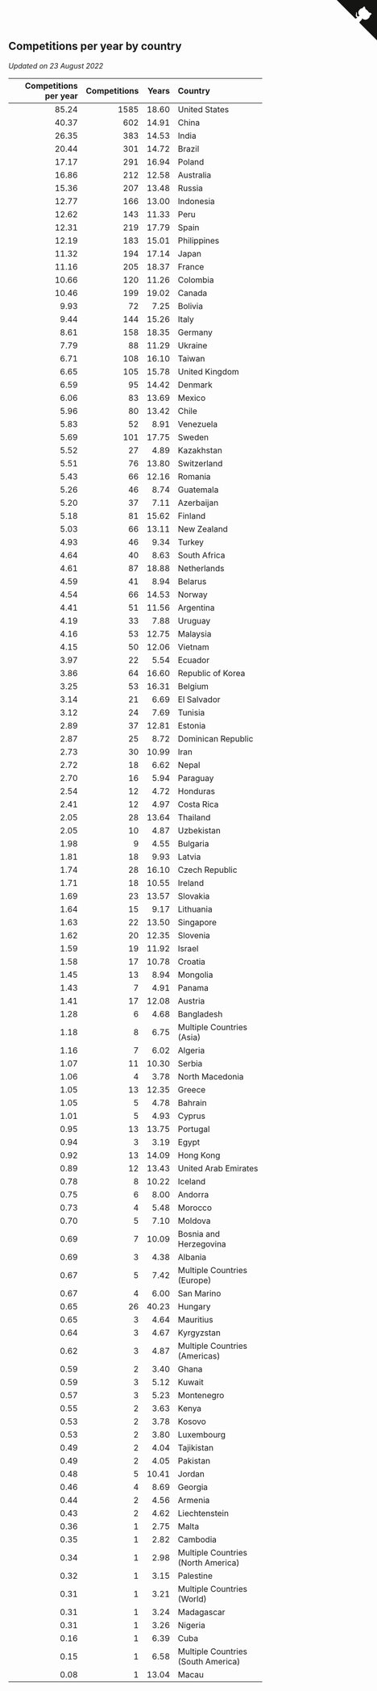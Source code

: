 ## Competitions per year by country

*Updated on 23 August 2022*

| Competitions per year | Competitions | Years | Country |
| ---: | ---: | ---: | :--- |
| 85.24 | 1585 | 18.60 | United States |
| 40.37 | 602 | 14.91 | China |
| 26.35 | 383 | 14.53 | India |
| 20.44 | 301 | 14.72 | Brazil |
| 17.17 | 291 | 16.94 | Poland |
| 16.86 | 212 | 12.58 | Australia |
| 15.36 | 207 | 13.48 | Russia |
| 12.77 | 166 | 13.00 | Indonesia |
| 12.62 | 143 | 11.33 | Peru |
| 12.31 | 219 | 17.79 | Spain |
| 12.19 | 183 | 15.01 | Philippines |
| 11.32 | 194 | 17.14 | Japan |
| 11.16 | 205 | 18.37 | France |
| 10.66 | 120 | 11.26 | Colombia |
| 10.46 | 199 | 19.02 | Canada |
| 9.93 | 72 | 7.25 | Bolivia |
| 9.44 | 144 | 15.26 | Italy |
| 8.61 | 158 | 18.35 | Germany |
| 7.79 | 88 | 11.29 | Ukraine |
| 6.71 | 108 | 16.10 | Taiwan |
| 6.65 | 105 | 15.78 | United Kingdom |
| 6.59 | 95 | 14.42 | Denmark |
| 6.06 | 83 | 13.69 | Mexico |
| 5.96 | 80 | 13.42 | Chile |
| 5.83 | 52 | 8.91 | Venezuela |
| 5.69 | 101 | 17.75 | Sweden |
| 5.52 | 27 | 4.89 | Kazakhstan |
| 5.51 | 76 | 13.80 | Switzerland |
| 5.43 | 66 | 12.16 | Romania |
| 5.26 | 46 | 8.74 | Guatemala |
| 5.20 | 37 | 7.11 | Azerbaijan |
| 5.18 | 81 | 15.62 | Finland |
| 5.03 | 66 | 13.11 | New Zealand |
| 4.93 | 46 | 9.34 | Turkey |
| 4.64 | 40 | 8.63 | South Africa |
| 4.61 | 87 | 18.88 | Netherlands |
| 4.59 | 41 | 8.94 | Belarus |
| 4.54 | 66 | 14.53 | Norway |
| 4.41 | 51 | 11.56 | Argentina |
| 4.19 | 33 | 7.88 | Uruguay |
| 4.16 | 53 | 12.75 | Malaysia |
| 4.15 | 50 | 12.06 | Vietnam |
| 3.97 | 22 | 5.54 | Ecuador |
| 3.86 | 64 | 16.60 | Republic of Korea |
| 3.25 | 53 | 16.31 | Belgium |
| 3.14 | 21 | 6.69 | El Salvador |
| 3.12 | 24 | 7.69 | Tunisia |
| 2.89 | 37 | 12.81 | Estonia |
| 2.87 | 25 | 8.72 | Dominican Republic |
| 2.73 | 30 | 10.99 | Iran |
| 2.72 | 18 | 6.62 | Nepal |
| 2.70 | 16 | 5.94 | Paraguay |
| 2.54 | 12 | 4.72 | Honduras |
| 2.41 | 12 | 4.97 | Costa Rica |
| 2.05 | 28 | 13.64 | Thailand |
| 2.05 | 10 | 4.87 | Uzbekistan |
| 1.98 | 9 | 4.55 | Bulgaria |
| 1.81 | 18 | 9.93 | Latvia |
| 1.74 | 28 | 16.10 | Czech Republic |
| 1.71 | 18 | 10.55 | Ireland |
| 1.69 | 23 | 13.57 | Slovakia |
| 1.64 | 15 | 9.17 | Lithuania |
| 1.63 | 22 | 13.50 | Singapore |
| 1.62 | 20 | 12.35 | Slovenia |
| 1.59 | 19 | 11.92 | Israel |
| 1.58 | 17 | 10.78 | Croatia |
| 1.45 | 13 | 8.94 | Mongolia |
| 1.43 | 7 | 4.91 | Panama |
| 1.41 | 17 | 12.08 | Austria |
| 1.28 | 6 | 4.68 | Bangladesh |
| 1.18 | 8 | 6.75 | Multiple Countries (Asia) |
| 1.16 | 7 | 6.02 | Algeria |
| 1.07 | 11 | 10.30 | Serbia |
| 1.06 | 4 | 3.78 | North Macedonia |
| 1.05 | 13 | 12.35 | Greece |
| 1.05 | 5 | 4.78 | Bahrain |
| 1.01 | 5 | 4.93 | Cyprus |
| 0.95 | 13 | 13.75 | Portugal |
| 0.94 | 3 | 3.19 | Egypt |
| 0.92 | 13 | 14.09 | Hong Kong |
| 0.89 | 12 | 13.43 | United Arab Emirates |
| 0.78 | 8 | 10.22 | Iceland |
| 0.75 | 6 | 8.00 | Andorra |
| 0.73 | 4 | 5.48 | Morocco |
| 0.70 | 5 | 7.10 | Moldova |
| 0.69 | 7 | 10.09 | Bosnia and Herzegovina |
| 0.69 | 3 | 4.38 | Albania |
| 0.67 | 5 | 7.42 | Multiple Countries (Europe) |
| 0.67 | 4 | 6.00 | San Marino |
| 0.65 | 26 | 40.23 | Hungary |
| 0.65 | 3 | 4.64 | Mauritius |
| 0.64 | 3 | 4.67 | Kyrgyzstan |
| 0.62 | 3 | 4.87 | Multiple Countries (Americas) |
| 0.59 | 2 | 3.40 | Ghana |
| 0.59 | 3 | 5.12 | Kuwait |
| 0.57 | 3 | 5.23 | Montenegro |
| 0.55 | 2 | 3.63 | Kenya |
| 0.53 | 2 | 3.78 | Kosovo |
| 0.53 | 2 | 3.80 | Luxembourg |
| 0.49 | 2 | 4.04 | Tajikistan |
| 0.49 | 2 | 4.05 | Pakistan |
| 0.48 | 5 | 10.41 | Jordan |
| 0.46 | 4 | 8.69 | Georgia |
| 0.44 | 2 | 4.56 | Armenia |
| 0.43 | 2 | 4.62 | Liechtenstein |
| 0.36 | 1 | 2.75 | Malta |
| 0.35 | 1 | 2.82 | Cambodia |
| 0.34 | 1 | 2.98 | Multiple Countries (North America) |
| 0.32 | 1 | 3.15 | Palestine |
| 0.31 | 1 | 3.21 | Multiple Countries (World) |
| 0.31 | 1 | 3.24 | Madagascar |
| 0.31 | 1 | 3.26 | Nigeria |
| 0.16 | 1 | 6.39 | Cuba |
| 0.15 | 1 | 6.58 | Multiple Countries (South America) |
| 0.08 | 1 | 13.04 | Macau |


<a href="https://github.com/JustinTimeCuber/wca_statistics" class="github-corner" aria-label="View source on Github"><svg width="80" height="80" viewBox="0 0 250 250" style="fill:#151513; color:#fff; position: absolute; top: 0; border: 0; right: 0;" aria-hidden="true"><path d="M0,0 L115,115 L130,115 L142,142 L250,250 L250,0 Z"></path><path d="M128.3,109.0 C113.8,99.7 119.0,89.6 119.0,89.6 C122.0,82.7 120.5,78.6 120.5,78.6 C119.2,72.0 123.4,76.3 123.4,76.3 C127.3,80.9 125.5,87.3 125.5,87.3 C122.9,97.6 130.6,101.9 134.4,103.2" fill="currentColor" style="transform-origin: 130px 106px;" class="octo-arm"></path><path d="M115.0,115.0 C114.9,115.1 118.7,116.5 119.8,115.4 L133.7,101.6 C136.9,99.2 139.9,98.4 142.2,98.6 C133.8,88.0 127.5,74.4 143.8,58.0 C148.5,53.4 154.0,51.2 159.7,51.0 C160.3,49.4 163.2,43.6 171.4,40.1 C171.4,40.1 176.1,42.5 178.8,56.2 C183.1,58.6 187.2,61.8 190.9,65.4 C194.5,69.0 197.7,73.2 200.1,77.6 C213.8,80.2 216.3,84.9 216.3,84.9 C212.7,93.1 206.9,96.0 205.4,96.6 C205.1,102.4 203.0,107.8 198.3,112.5 C181.9,128.9 168.3,122.5 157.7,114.1 C157.9,116.9 156.7,120.9 152.7,124.9 L141.0,136.5 C139.8,137.7 141.6,141.9 141.8,141.8 Z" fill="currentColor" class="octo-body"></path></svg></a><style>.github-corner:hover .octo-arm{animation:octocat-wave 560ms ease-in-out}@keyframes octocat-wave{0%,100%{transform:rotate(0)}20%,60%{transform:rotate(-25deg)}40%,80%{transform:rotate(10deg)}}@media (max-width:500px){.github-corner:hover .octo-arm{animation:none}.github-corner .octo-arm{animation:octocat-wave 560ms ease-in-out}}</style>
